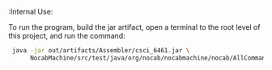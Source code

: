 :Internal Use:

To run the program, build the jar artifact, open a terminal to the root level of this project, and run the command:

```bash
 java -jar out/artifacts/Assembler/csci_6461.jar \
      NocabMachine/src/test/java/org/nocab/nocabmachine/nocab/AllCommands.txt 
```
